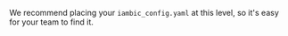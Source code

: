 We recommend placing your `iambic_config.yaml` at this level, so it's easy for your team to find it.
